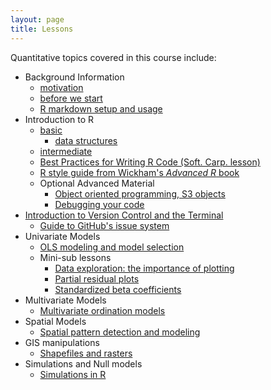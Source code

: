```yaml
---
layout: page
title: Lessons
---
```

Quantitative topics covered in this course include:

* Background Information
    - <a href='../motivation.html'>motivation</a>
    - <a href='./00-before-we-start.html'>before we start</a>
    - <a href='./rmarkdown_notes.html'>R markdown setup and usage</a>
* Introduction to R
    - <a href='./R_introduction.html'>basic</a> 
        - <a href='http://adv-r.had.co.nz/Data-structures.html'>data structures</a>
    - <a href='./R_intermediate.html'>intermediate</a>
    - <a href='https://swcarpentry.github.io/r-novice-inflammation/06-best-practices-R.html'>Best Practices for Writing R Code (Soft. Carp. lesson)</a>
    - <a href='http://adv-r.had.co.nz/Style.html'>R style guide from Wickham's *Advanced R* book</a>
    - Optional Advanced Material
        - <a href='http://adv-r.had.co.nz/S3.html'>Object oriented programming, S3 objects</a>
        - <a href='http://adv-r.had.co.nz/Exceptions-Debugging.html'>Debugging your code</a>
* [Introduction to Version Control and the Terminal](./git_introduction)
    - [Guide to GitHub's issue system](https://guides.github.com/features/issues/)
* Univariate Models
    - <a href='./univariate_models.html'>OLS modeling and model selection</a>
    - Mini-sub lessons
        - <a href='./data_exploration.html'>Data exploration: the importance of plotting</a>
        - <a href='./partial_residual_plots.html'>Partial residual plots</a>
        - <a href='./standardized_beta_coefficients.html'>Standardized beta coefficients</a>
* Multivariate Models
    - <a href='./multivariate_models.html'>Multivariate ordination models</a>
* Spatial Models
    - <a href='./spatial_models.html'>Spatial pattern detection and modeling</a>
* GIS manipulations
    - <a href='./shapefiles_and_rasters.html'>Shapefiles and rasters</a>
* Simulations and Null models
    - <a href='./simulations.html'>Simulations in R</a>

